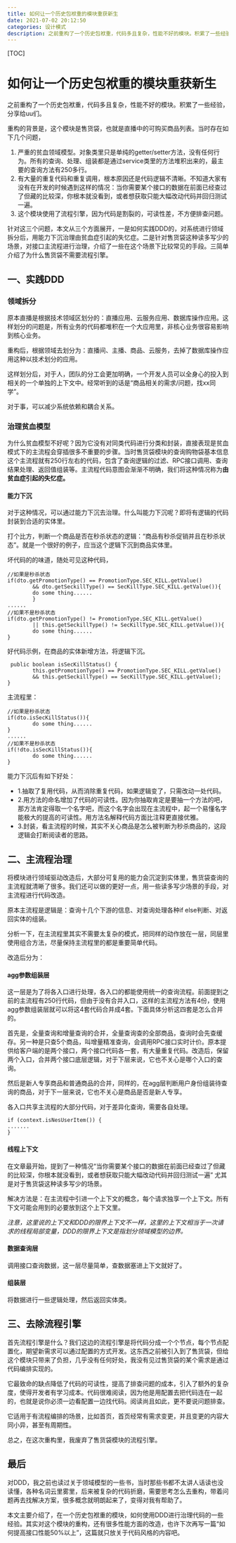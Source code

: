 ```yaml
---
title: 如何让一个历史包袱重的模块重获新生
date: 2021-07-02 20:12:50
categories: 设计模式
description: 之前重构了一个历史包袱重，代码多且复杂，性能不好的模块。积累了一些经验，分享给uu们。
---
```

[TOC]



# 如何让一个历史包袱重的模块重获新生



之前重构了一个历史包袱重，代码多且复杂，性能不好的模块。积累了一些经验，分享给uu们。

重构的背景是，这个模块是售货袋，也就是直播中的可购买商品列表。当时存在如下几个问题，

1. 严重的贫血领域模型。对象类里只是单纯的getter/setter方法，没有任何行为。所有的查询、处理、组装都是通过service类里的方法堆积出来的，最主要的查询方法有250多行。
2. 有大量的重复代码和重复调用，根本原因还是代码逻辑不清晰。不知道大家有没有在开发的时候遇到这样的情况：当你需要某个接口的数据在前面已经查过了但藏的比较深，你根本就没看到，或者想获取只能大幅改动代码并回归测试一遍。
3. 这个模块使用了流程引擎，因为代码是割裂的，可读性差，不方便排查问题。



针对这三个问题，本文从三个方面展开，一是如何实践DDD的，对系统进行领域拆分后，用能力下沉治理由贫血症引起的失忆症。二是针对售货袋这种读多写少的场景，对接口主流程进行治理，介绍了一些在这个场景下比较常见的手段。三简单介绍了为什么售货袋不需要流程引擎。



## 一、实践DDD



### 领域拆分

原本直播是根据技术领域区划分的：直播应用、云服务应用、数据库操作应用。这样划分的问题是，所有业务的代码都堆积在一个大应用里，非核心业务很容易影响到核心业务。

重构后，根据领域去划分为：直播间、主播、商品、云服务，去掉了数据库操作应用这种以技术划分的应用。

这样划分后，对于人，团队的分工会更加明确，一个开发人员可以全身心的投入到相关的一个单独的上下文中。经常听到的话是“商品相关的需求/问题，找xx同学”。

对于事，可以减少系统依赖和耦合关系。



### 治理贫血模型

为什么贫血模型不好呢？因为它没有对同类代码进行分类和封装，直接表现是贫血模式下的主流程会穿插很多不重要的步骤。当时售货袋模块的查询购物袋基本信息这个主流程就有250行左右的代码，包含了查询逻辑的过滤、RPC接口调用、查询结果处理、返回值组装等。主流程代码意图会渐渐不明确，我们将这种情况称为**由贫血症引起的失忆症。**

#### 能力下沉

对于这种情况，可以通过能力下沉去治理。什么叫能力下沉呢？即将有逻辑的代码封装到合适的实体里。

打个比方，判断一个商品是否在秒杀状态的逻辑：“商品有秒杀促销并且在秒杀状态”。就是一个很好的例子，应当这个逻辑下沉到商品实体里。

坏代码的的味道，随处可见这种代码，

```
//如果是秒杀状态
if(dto.getPromotionType() == PromotionType.SEC_KILL.getValue()
        && dto.getSeckillType() == SecKillType.SEC_KILL.getValue()){
        do some thing......
        }
......
//如果不是秒杀状态
if(dto.getPromotionType() != PromotionType.SEC_KILL.getValue()
        || this.getSeckillType() != SecKillType.SEC_KILL.getValue()){
        do some thing......
}
```



好代码示例，在商品的实体新增方法，将逻辑下沉。

```
 public boolean isSecKillStatus() {
        this.getPromotionType() == PromotionType.SEC_KILL.getValue()
        && this.getSeckillType() == SecKillType.SEC_KILL.getValue();
}
```



主流程里：

```
//如果是秒杀状态
if(dto.isSecKillStatus()){
        do some thing......
}
......
//如果不是秒杀状态
if(!dto.isSecKillStatus()){
        do some thing......
}
```



能力下沉后有如下好处：

- 1.抽取了复用代码，从而消除重复代码，如果逻辑变了，只需改动一处代码。
- 2.用方法的命名增加了代码的可读性。因为你抽取肯定是要抽一个方法的吧，那方法肯定得取一个名字吧，而这个名字会出现在主流程中，起一个易懂名字能极大的提高的可读性。用方法名解释代码方面比注释更直接优雅。
- 3.封装，看主流程的时候，其实不关心商品是怎么被判断为秒杀商品的，这段逻辑会打断阅读者的思路。



## 二、主流程治理

将模块进行领域驱动改造后，大部分可复用的能力会沉淀到实体里，售货袋查询的主流程就清晰了很多。我们还可以做的更好一点，用一些读多写少场景的手段，对主流程进行代码改造。

原本主流程是逻辑是：查询十几个下游的信息、对查询处理各种if else判断、对返回实体的组装。

分析一下，在主流程里其实不需要太复杂的模式，把同样的动作放在一层，同层里使用组合方法，尽量保持主流程里的都是重要简单代码。

改造后分为：

#### agg参数组装层

这一层是为了将各入口进行处理，各入口的都能使用统一的查询流程。前面提到之前的主流程有250行代码，但由于没有合并入口，这样的主流程方法有4份，使用agg参数组装层就可以将这4套代码合并成4套。下面具体分析这四套是怎么合并的。

首先是，全量查询和增量查询的合并，全量查询查的全部商品，查询时会先查缓存。另一种是只查5个商品，叫增量精准查询，会调用RPC接口实时计价。原本提供给客户端的是两个接口，两个接口代码各一套，有大量重复代码。改造后，保留两个入口，合并两个接口底层逻辑，对于下层来说，它也不关心是哪个入口的查询。

然后是新人专享商品和普通商品的合并，同样的，在agg层判断用户身份组装待查询的商品，对于下一层来说，它也不关心是商品是否是新人专享。

各入口共享主流程的大部分代码，对于差异化查询，需要各自处理。

```
if (context.isNesUserItem()) {
.......
}
```





#### 线程上下文



在文章最开始，提到了一种情况“当你需要某个接口的数据在前面已经查过了但藏的比较深，你根本就没看到，或者想获取只能大幅改动代码并回归测试一遍” 尤其是对于售货袋这种读多写少的场景。

解决方法是：在主流程中引进一个上下文的概念，每个请求独享一个上下文。所有下文可能会用到的必要放到这个上下文里。

*注意，这里说的上下文和DDD的限界上下文不一样，这里的上下文相当于一次请求的线程局部变量，DDD的限界上下文是指划分领域模型的边界。*

#### 数据查询层

调用接口查询数据，这一层尽量简单，查数据塞进上下文就好了。

#### 组装层

将数据进行一些逻辑处理，然后返回实体类。





## 三、去除流程引擎

首先流程引擎是什么？我们这边的流程引擎是将代码分成一个个节点，每个节点配置化，期望新需求可以通过配置的方式开发。这东西之前被引入到了售货袋，但给这个模块只带来了负担，几乎没有任何好处，我没有见过售货袋的某个需求是通过代码编排实现的。

它最致命的缺点降低了代码的可读性，提高了排查问题的成本，引入了额外的复杂度，使得开发者有学习成本。代码很难阅读，因为他是用配置去把代码连在一起的，也就是说你必须一边看配置一边找代码。阅读尚且如此，更不要说问题排查。

它适用于有流程编排的场景，比如首页，首页经常有需求变更，并且变更的内容大同小异，甚至有周期性。

总之，在这次重构里，我废弃了售货袋模块的流程引擎。



## 最后

对DDD，我之前也读过关于领域模型的一些书，当时那些书都不太讲人话读也没读懂，各种名词云里雾里，后来被复杂的代码折磨，需要思考怎么去重构，带着问题再去找解决方案，很多概念就明朗起来了，变得对我有帮助了。

本文主要介绍了，在一个历史包袱重的模块，如何使用DDD进行治理代码的一些经验。其实对这个模块的重构，还有很多性能方面的改造，也许下次再写一篇“如何提高接口性能50%以上”，这篇就只放关于代码风格的内容吧。



